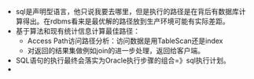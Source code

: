- sql是声明型语言，他只说我要去哪里，但是执行的路径是在背后有数据库计算得出。在rdbms看来是最优解的路径放到生产环境可能有实际差距。
- 基于算法和现有统计信息计算最佳路径：
	- Access Path访问路径分析：访问数据是用TableScan还是index
	- 对返回的结果集做例如join的进一步处理，返回给客户端。
- SQL语句的执行最终会落实为Oracle执行步骤的组合=》sql执行计划。
- 